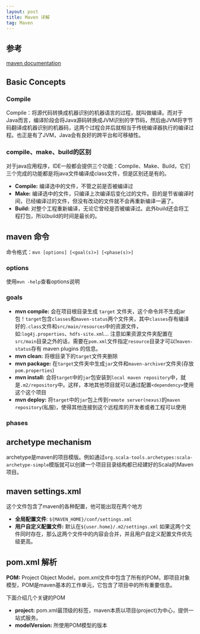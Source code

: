 ```yaml
---
layout: post
title: Maven 详解
tag: Maven
---
```

## 参考
[maven documentation](http://maven.apache.org/guides/index.html)
## Basic Concepts
### Compile
Compile：将源代码转换成机器识别的机器语言的过程，就叫做编译。而对于Java而言，编译阶段会将Java源码转换成JVM识别的字节码，然后由JVM将字节码翻译成机器识别的机器码，这两个过程合并后就相当于传统编译器执行的编译过程。也正是有了JVM，Java会有良好的跨平台和可移植性。

### compile、make、build的区别
对于java应用程序，IDE一般都会提供三个功能：Compile、Make、Build，它们三个完成的功能都是将java文件编译成class文件，但是区别还是有的。
* **Compile:** 编译选中的文件，不管之前是否被编译过
* **Make:** 编译选中的文件，只编译上次编译后变化过的文件。目的是节省编译时间，已经编译过的文件，但没有改动的文件就不会再重新编译一遍了。
* **Build:** 对整个工程重新编译，无论它曾经是否被编译过。此外build还会将工程打包，所以build的时间是最长的。

## maven 命令
命令格式：`mvn [options] [<goal(s)>] [<phase(s)>]`

### options
使用`mvn -help`查看options说明

### goals
* **mvn compile:** 会在项目根目录生成 `target` 文件夹，这个命令并不生成jar包！`target`包含`classes`和`maven-status`两个文件夹，其中`classes`存有编译好的`.class`文件和`src/main/resources`中的资源文件，如:`log4j.properties`、`hdfs-site.xml`... 注意如果资源文件夹配置在`src/main`目录之外的话，需要在`pom.xml`文件指定`resource`目录才可以!`maven-status`存有 maven plugins 的信息。
* **mvn clean:** 将根目录下的`target`文件夹删除
* **mvn package:** 在`target`文件夹中生成`jar`文件和`maven-archiver`文件夹(存放`pom.properties`)
* **mvn install:** 会将`target`中的`jar`包安装到`local maven repository`中，就是`.m2/repository`中。这样，本地其他项目就可以通过配置`<dependency>`使用这个这个项目
* **mvn deploy:** 将`target`中的`jar`包上传到`remote server(nexus)`的`maven repository`(私服)，使得其他连接到这个远程库的开发者或者工程可以使用

### phases

## archetype mechanism
archetype是maven的项目模版。例如通过`org.scala-tools.archetypes:scala-archetype-simple`模版就可以创建一个项目目录结构都已经建好的Scala的Maven项目。
## maven settings.xml
这个文件包含了maven的各种配置，他可能出现在两个地方
* **全局配置文件**: `${MAVEN_HOME}/conf/settings.xml`
* **用户自定义配置文件:** 默认在`${user.home}/.m2/settings.xml`
如果这两个文件同时存在，那么这两个文件中的内容会合并，并且用户自定义配置文件优先级更高。

## pom.xml 解析
**POM:** Project Object Model，pom.xml文件中包含了所有的POM，即项目对象模型，POM是maven基本的工作单元，它包含了项目中的所有重要信息。

下面介绍几个关键的POM

* **project:** pom.xml最顶级的标签，maven本质以项目(project)为中心，提供一站式服务。
* **modelVersion:** 所使用POM模型的版本
